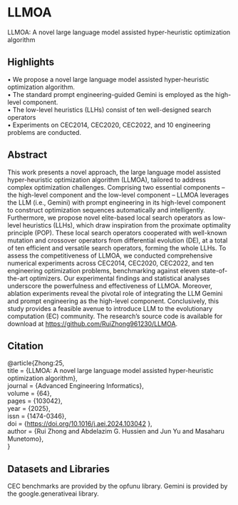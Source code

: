 # LLMOA  

LLMOA: A novel large language model assisted hyper-heuristic optimization algorithm  


## Highlights  
• We propose a novel large language model assisted hyper-heuristic optimization algorithm.  
• The standard prompt engineering-guided Gemini is employed as the high-level component.  
• The low-level heuristics (LLHs) consist of ten well-designed search operators  
• Experiments on CEC2014, CEC2020, CEC2022, and 10 engineering problems are conducted.  

## Abstract
This work presents a novel approach, the large language model assisted hyper-heuristic optimization algorithm (LLMOA), tailored to address complex optimization challenges. Comprising two essential components – the high-level component and the low-level component – LLMOA leverages the LLM (i.e., Gemini) with prompt engineering in its high-level component to construct optimization sequences automatically and intelligently. Furthermore, we propose novel elite-based local search operators as low-level heuristics (LLHs), which draw inspiration from the proximate optimality principle (POP). These local search operators cooperated with well-known mutation and crossover operators from differential evolution (DE), at a total of ten efficient and versatile search operators, forming the whole LLHs. To assess the competitiveness of LLMOA, we conducted comprehensive numerical experiments across CEC2014, CEC2020, CEC2022, and ten engineering optimization problems, benchmarking against eleven state-of-the-art optimizers. Our experimental findings and statistical analyses underscore the powerfulness and effectiveness of LLMOA. Moreover, ablation experiments reveal the pivotal role of integrating the LLM Gemini and prompt engineering as the high-level component. Conclusively, this study provides a feasible avenue to introduce LLM to the evolutionary computation (EC) community. The research’s source code is available for download at https://github.com/RuiZhong961230/LLMOA.

## Citation
@article{Zhong:25,  
title = {LLMOA: A novel large language model assisted hyper-heuristic optimization algorithm},  
journal = {Advanced Engineering Informatics},  
volume = {64},  
pages = {103042},  
year = {2025},  
issn = {1474-0346},  
doi = {https://doi.org/10.1016/j.aei.2024.103042 },  
author = {Rui Zhong and Abdelazim G. Hussien and Jun Yu and Masaharu Munetomo},  
}

## Datasets and Libraries
CEC benchmarks are provided by the opfunu library. Gemini is provided by the google.generativeai library.
